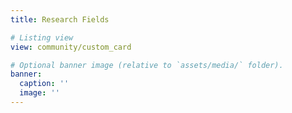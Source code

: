 ```yaml
---
title: Research Fields

# Listing view
view: community/custom_card

# Optional banner image (relative to `assets/media/` folder).
banner:
  caption: ''
  image: ''
---
```


